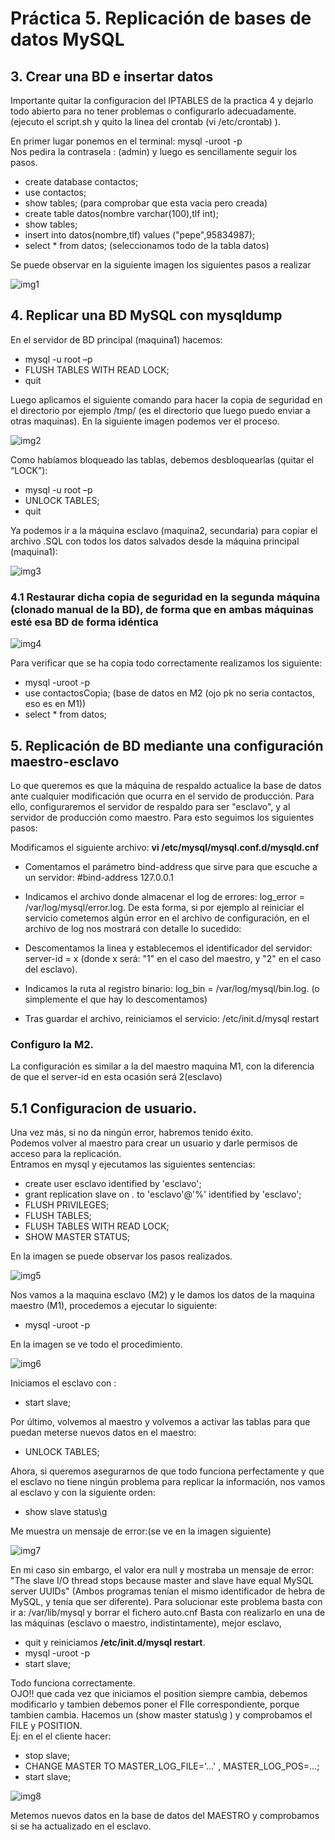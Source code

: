 # Práctica 5. Replicación de bases de datos MySQL  
## 3. Crear una BD e insertar datos  
Importante quitar la configuracion del IPTABLES de la practica 4 y dejarlo todo abierto para no tener problemas o configurarlo adecuadamente.
(ejecuto el script.sh y quito la linea del crontab (vi /etc/crontab) ).  

En primer lugar ponemos en el terminal: mysql -uroot -p  
Nos pedira la contrasela : (admin) y luego es sencillamente seguir los pasos.

+ create database contactos;
+ use contactos;
+ show tables; (para comprobar que esta vacia pero creada)
+ create table datos(nombre varchar(100),tlf int);
+ show tables;
+ insert into datos(nombre,tlf) values ("pepe",95834987);
+ select * from datos; (seleccionamos todo de la tabla datos)  

Se puede observar en la siguiente imagen los siguientes pasos a realizar  

![img1](https://github.com/miguelUGR/swap1718/blob/master/Practicas/practica5/img1.png)  

## 4. Replicar una BD MySQL con mysqldump

En el servidor de BD principal (maquina1) hacemos:  
+ mysql -u root –p  
+ FLUSH TABLES WITH READ LOCK;
+ quit

Luego aplicamos el siguiente comando para hacer la copia de seguridad en el directorio por ejemplo /tmp/ (es el directorio que luego puedo enviar a otras maquinas). En la siguiente imagen podemos ver el proceso.

![img2](https://github.com/miguelUGR/swap1718/blob/master/Practicas/practica5/img2.png)  

Como habíamos bloqueado las tablas, debemos desbloquearlas (quitar el “LOCK”):
+ mysql -u root –p
+ UNLOCK TABLES;
+ quit

Ya podemos ir a la máquina esclavo (maquina2, secundaria) para copiar el archivo .SQL con todos los datos salvados desde la máquina principal (maquina1):  

![img3](https://github.com/miguelUGR/swap1718/blob/master/Practicas/practica5/img3.png)  

### 4.1 Restaurar dicha copia de seguridad en la segunda máquina (clonado manual de la BD), de forma que en ambas máquinas esté esa BD de forma idéntica

![img4](https://github.com/miguelUGR/swap1718/blob/master/Practicas/practica5/img4.png)  

Para verificar que se ha copia todo correctamente realizamos los siguiente:
+ mysql -uroot -p  
+ use contactosCopia; (base de datos en M2 (ojo pk no seria contactos, eso es en M1))
+ select * from datos;


## 5. Replicación de BD mediante una configuración maestro-esclavo

Lo  que queremos es que la máquina de respaldo actualice la base de datos ante cualquier modificación que ocurra en el servido de producción. 
Para ello, configuraremos el servidor de respaldo para ser "esclavo", y al servidor de producción como maestro. Para esto seguimos los siguientes pasos:  

Modificamos el siguiente archivo: **vi /etc/mysql/mysql.conf.d/mysqld.cnf**  
+ Comentamos el parámetro bind-address que sirve para que escuche a un servidor: #bind-address 127.0.0.1

+ Indicamos el archivo donde almacenar el log de errores: log_error = /var/log/mysql/error.log.
De esta forma, si por ejemplo al reiniciar el servicio cometemos algún error en el archivo de configuración, en el archivo de log nos mostrará con detalle lo sucedido:  

+ Descomentamos la linea y establecemos el identificador del servidor: server-id = x (donde x será: "1" en el caso del maestro, y "2" en el caso del esclavo).

+ Indicamos la ruta al registro binario: log_bin = /var/log/mysql/bin.log.  (o simplemente el que hay lo descomentamos)  
+ Tras guardar el archivo, reiniciamos el servicio: /etc/init.d/mysql restart  

### Configuro la M2. 

La configuración es similar a la del maestro maquina M1, con la diferencia de que el server-id en esta ocasión será 2(esclavo)

## 5.1 Configuracion de usuario.  
Una vez más, si no da ningún error, habremos tenido éxito.  
Podemos volver al maestro para crear un usuario y darle permisos de acceso para la replicación.  
Entramos en mysql y ejecutamos las siguientes sentencias:  
+ create user  esclavo identified by 'esclavo';
+ grant replication slave on  *.* to 'esclavo'@'%' identified by 'esclavo';
+ FLUSH PRIVILEGES;
+ FLUSH TABLES;
+ FLUSH TABLES WITH READ LOCK;
+ SHOW MASTER STATUS;

En la imagen se puede observar los pasos realizados.  

![img5](https://github.com/miguelUGR/swap1718/blob/master/Practicas/practica5/img5.png)  


Nos vamos a la maquina esclavo (M2) y le damos los datos de la maquina maestro (M1), procedemos a  ejecutar lo siguiente:
+ mysql -uroot -p  

En la imagen se ve todo el procedimiento.


![img6](https://github.com/miguelUGR/swap1718/blob/master/Practicas/practica5/img6.png)  

Iniciamos el esclavo con :
+ start slave;


Por último, volvemos al maestro y volvemos a activar las tablas para que puedan meterse nuevos datos en el maestro:
+ UNLOCK TABLES;

Ahora, si queremos asegurarnos de que todo funciona perfectamente y que el esclavo no tiene ningún problema para replicar la información, nos vamos al esclavo y con la siguiente orden:
+ show slave status\g 

Me muestra un mensaje de error:(se ve en la imagen siguiente)

![img7](https://github.com/miguelUGR/swap1718/blob/master/Practicas/practica5/img7.png)  

En mi caso sin embargo, el valor era null y mostraba un mensaje de error: "The slave I/O thread stops because master and slave have equal MySQL server UUIDs" (Ambos programas tenían el mismo identificador de hebra de MySQL, y tenía que ser diferente). Para solucionar este problema basta con ir a: /var/lib/mysql y borrar el fichero auto.cnf Basta con realizarlo en una de las máquinas (esclavo o maestro, indistintamente), mejor esclavo, 
+ quit y reiniciamos **/etc/init.d/mysql restart**.
+ mysql -uroot -p  
+ start slave;  

Todo funciona correctamente.  
OJO!! que cada vez que iniciamos  el position siempre cambia, debemos modificarlo y tambien debemos poner el FIle correspondiente, porque tambien cambia.
Hacemos un (show master status\g ) y comprobamos el FILE y POSITION.  
Ej: en el el cliente hacer:  
+ stop slave;
+ CHANGE MASTER TO MASTER_LOG_FILE='...' , MASTER_LOG_POS=...;
+ start slave;

![img8](https://github.com/miguelUGR/swap1718/blob/master/Practicas/practica5/img8.png)  


Metemos nuevos datos en la base de datos del MAESTRO y comprobamos si se ha actualizado en el esclavo.